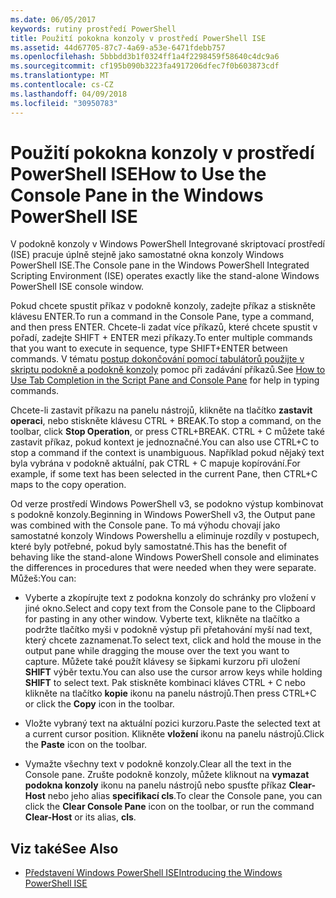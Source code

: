 ```yaml
---
ms.date: 06/05/2017
keywords: rutiny prostředí PowerShell
title: Použití pokokna konzoly v prostředí PowerShell ISE
ms.assetid: 44d67705-87c7-4a69-a53e-6471fdebb757
ms.openlocfilehash: 5bbbdd3b1f0324ff1a4f2298459f58640c4dc9a6
ms.sourcegitcommit: cf195b090b3223fa4917206dfec7f0b603873cdf
ms.translationtype: MT
ms.contentlocale: cs-CZ
ms.lasthandoff: 04/09/2018
ms.locfileid: "30950783"
---
```

# <a name="how-to-use-the-console-pane-in-the-windows-powershell-ise"></a><span data-ttu-id="5146a-103">Použití pokokna konzoly v prostředí PowerShell ISE</span><span class="sxs-lookup"><span data-stu-id="5146a-103">How to Use the Console Pane in the Windows PowerShell ISE</span></span>

<span data-ttu-id="5146a-104">V podokně konzoly v Windows PowerShell Integrované skriptovací prostředí (ISE) pracuje úplně stejně jako samostatné okna konzoly Windows PowerShell ISE.</span><span class="sxs-lookup"><span data-stu-id="5146a-104">The Console pane in the Windows PowerShell Integrated Scripting Environment (ISE) operates exactly like the stand-alone Windows PowerShell ISE console window.</span></span>

<span data-ttu-id="5146a-105">Pokud chcete spustit příkaz v podokně konzoly, zadejte příkaz a stiskněte klávesu ENTER.</span><span class="sxs-lookup"><span data-stu-id="5146a-105">To run a command in the Console Pane, type a command, and then press ENTER.</span></span> <span data-ttu-id="5146a-106">Chcete-li zadat více příkazů, které chcete spustit v pořadí, zadejte SHIFT + ENTER mezi příkazy.</span><span class="sxs-lookup"><span data-stu-id="5146a-106">To enter multiple commands that you want to execute in sequence, type SHIFT+ENTER between commands.</span></span> <span data-ttu-id="5146a-107">V tématu [postup dokončování pomocí tabulátorů použijte v skriptu podokně a podokně konzoly](How-to-Use-Tab-Completion-in-the-Script-Pane-and-Console-Pane.md) pomoc při zadávání příkazů.</span><span class="sxs-lookup"><span data-stu-id="5146a-107">See [How to Use Tab Completion in the Script Pane and Console Pane](How-to-Use-Tab-Completion-in-the-Script-Pane-and-Console-Pane.md) for help in typing commands.</span></span>

<span data-ttu-id="5146a-108">Chcete-li zastavit příkazu na panelu nástrojů, klikněte na tlačítko **zastavit operaci**, nebo stiskněte klávesu CTRL + BREAK.</span><span class="sxs-lookup"><span data-stu-id="5146a-108">To stop a command, on the toolbar, click **Stop Operation**, or press CTRL+BREAK.</span></span> <span data-ttu-id="5146a-109">CTRL + C můžete také zastavit příkaz, pokud kontext je jednoznačné.</span><span class="sxs-lookup"><span data-stu-id="5146a-109">You can also use CTRL+C to stop a command if the context is unambiguous.</span></span> <span data-ttu-id="5146a-110">Například pokud nějaký text byla vybrána v podokně aktuální, pak CTRL + C mapuje kopírování.</span><span class="sxs-lookup"><span data-stu-id="5146a-110">For example, if some text has been selected in the current Pane, then CTRL+C maps to the copy operation.</span></span>

<span data-ttu-id="5146a-111">Od verze prostředí Windows PowerShell v3, se podokno výstup kombinovat s podokně konzoly.</span><span class="sxs-lookup"><span data-stu-id="5146a-111">Beginning in Windows PowerShell v3, the Output pane was combined with the Console pane.</span></span> <span data-ttu-id="5146a-112">To má výhodu chovají jako samostatné konzoly Windows Powershellu a eliminuje rozdíly v postupech, které byly potřebné, pokud byly samostatné.</span><span class="sxs-lookup"><span data-stu-id="5146a-112">This has the benefit of behaving like the stand-alone Windows PowerShell console and eliminates the differences in procedures that were needed when they were separate.</span></span> <span data-ttu-id="5146a-113">Můžeš:</span><span class="sxs-lookup"><span data-stu-id="5146a-113">You can:</span></span>

- <span data-ttu-id="5146a-114">Vyberte a zkopírujte text z podokna konzoly do schránky pro vložení v jiné okno.</span><span class="sxs-lookup"><span data-stu-id="5146a-114">Select and copy text from the Console pane to the Clipboard for pasting in any other window.</span></span> <span data-ttu-id="5146a-115">Vyberte text, klikněte na tlačítko a podržte tlačítko myši v podokně výstup při přetahování myší nad text, který chcete zaznamenat.</span><span class="sxs-lookup"><span data-stu-id="5146a-115">To select text, click and hold the mouse in the output pane while dragging the mouse over the text you want to capture.</span></span> <span data-ttu-id="5146a-116">Můžete také použít klávesy se šipkami kurzoru při uložení **SHIFT** výběr textu.</span><span class="sxs-lookup"><span data-stu-id="5146a-116">You can also use the cursor arrow keys while holding **SHIFT** to select text.</span></span> <span data-ttu-id="5146a-117">Pak stiskněte kombinaci kláves CTRL + C nebo klikněte na tlačítko **kopie** ikonu na panelu nástrojů.</span><span class="sxs-lookup"><span data-stu-id="5146a-117">Then press CTRL+C or click the **Copy** icon in the toolbar.</span></span>

- <span data-ttu-id="5146a-118">Vložte vybraný text na aktuální pozici kurzoru.</span><span class="sxs-lookup"><span data-stu-id="5146a-118">Paste the selected text at a current cursor position.</span></span> <span data-ttu-id="5146a-119">Klikněte **vložení** ikonu na panelu nástrojů.</span><span class="sxs-lookup"><span data-stu-id="5146a-119">Click the **Paste** icon on the toolbar.</span></span>

- <span data-ttu-id="5146a-120">Vymažte všechny text v podokně konzoly.</span><span class="sxs-lookup"><span data-stu-id="5146a-120">Clear all the text in the Console pane.</span></span> <span data-ttu-id="5146a-121">Zrušte podokně konzoly, můžete kliknout na **vymazat podokna konzoly** ikonu na panelu nástrojů nebo spusťte příkaz **Clear-Host** nebo jeho alias **specifikací cls**.</span><span class="sxs-lookup"><span data-stu-id="5146a-121">To clear the Console pane, you can click the **Clear Console Pane** icon on the toolbar, or run the command **Clear-Host** or its alias, **cls**.</span></span>

## <a name="see-also"></a><span data-ttu-id="5146a-122">Viz také</span><span class="sxs-lookup"><span data-stu-id="5146a-122">See Also</span></span>

- [<span data-ttu-id="5146a-123">Představení Windows PowerShell ISE</span><span class="sxs-lookup"><span data-stu-id="5146a-123">Introducing the Windows PowerShell ISE</span></span>](Introducing-the-Windows-PowerShell-ISE.md)
